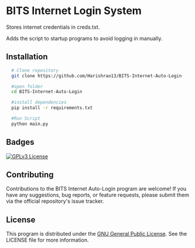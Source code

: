 
# BITS Internet Login System

Stores internet credentials in creds.txt.

Adds the script to startup programs to avoid logging in manually.

## Installation


```bash
  # Clone repository
  git clone https://github.com/Harishrao13/BITS-Internet-Auto-Login

  #open folder
  cd BITS-Internet-Auto-Login

  #install dependencies
  pip install -r requirements.txt

  #Run Script
  python main.py
```
    
## Badges

[![GPLv3 License](https://img.shields.io/badge/License-GPL%20v3-yellow.svg)](https://opensource.org/licenses/)


## Contributing

Contributions to the BITS Internet Auto-Login program are welcome! If you have any suggestions, bug reports, or feature requests, please submit them via the official repository's issue tracker.


## License

This program is distributed under the [GNU General Public License](https://www.gnu.org/licenses/gpl-3.0.html). See the LICENSE file for more information.